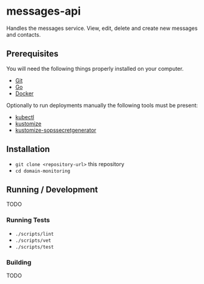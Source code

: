 # messages-api

Handles the messages service. View, edit, delete and create new messages and
contacts.

## Prerequisites

You will need the following things properly installed on your computer.

* [Git](https://git-scm.com/)
* [Go](https://golang.org/)
* [Docker](https://www.docker.com/)

Optionally to run deployments manually the following tools must be present:

* [kubectl](https://kubernetes.io/docs/tasks/tools/install-kubectl/)
* [kustomize](https://github.com/kubernetes-sigs/kustomize)
* [kustomize-sopssecretgenerator](https://github.com/goabout/kustomize-sopssecretgenerator)

## Installation

* `git clone <repository-url>` this repository
* `cd domain-monitoring`

## Running / Development

TODO

### Running Tests

* `./scripts/lint`
* `./scripts/vet`
* `./scripts/test`

### Building

TODO